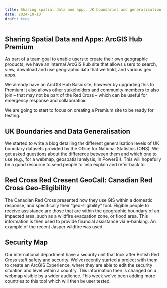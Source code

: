 ```yaml
---
title: Sharing spatial data and apps, UK boundaries and generalisation, Canadaian Red Cross presenation, and Security Maps
date: 2024-10-10
draft: true
---
```

## Sharing Spatial Data and Apps: ArcGIS Hub Premium

As part of a team goal to enable users to create their own geographic products, we have an internal ArcGIS Hub site that allows users to search, view, download and use geographic data that we hold, and various geo apps. 

We already have an ArcGIS Hub Basic site, however by upgrading this to Premium it also allows other stakeholders and community members to also join – that may not be part of the Red Cross – which can be useful for emergency response and collaboration.

We are going to start to focus on creating a Premium site to be ready for testing. 

## UK Boundaries and Data Generalisation

We started to write a blog detailing the different generalisation levels of UK boundary datasets provided by the Office for National Statistics (ONS). We get asked questions about the difference between them and which one to use (e.g., for a webmap, geospatial analysis, in PowerBI). This will hopefully be a good resource to send people to help explain and refer back to.

## Red Cross Red Cresent GeoCall: Canadian Red Cross Geo-Eligibility

The Canadian Red Cross presented how they use GIS within a domestic response, and specifically their “geo-eligibility” tool. Eligible people to receive assistance are those that are within the geographic boundary of an impacted area, such as a wildfire evacuation zone, or flood area. This information is then used to provide financial assistance via e-banking. An example of the recent Jasper wildfire was used. 

## Security Map

Our international department have a security unit that look after British Red Cross staff safety and security. We’ve recently started a project with them to create an ArcGIS Experience, where they are able to edit the security situation and level within a country. This information then is changed on a webmap visible by a wider audience. This week we’ve been adding more countries to this tool which will then be user tested. 
